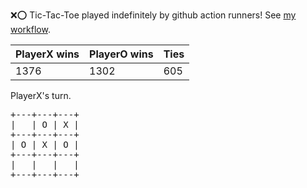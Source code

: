 :x::o: Tic-Tac-Toe played indefinitely by github action runners! See [my workflow](.github/workflows/play.yaml).

|PlayerX wins|PlayerO wins|Ties|
|-|-|-|
|1376|1302|605|

PlayerX's turn.

<pre>
+---+---+---+
|   | O | X |
+---+---+---+
| O | X | O |
+---+---+---+
|   |   |   |
+---+---+---+
</pre>